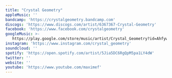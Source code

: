 ```yaml
---
title: "Crystal Geometry"
appleMusic: ''
bandcamp: 'https://crystalgeometry.bandcamp.com'
discogs: 'https://www.discogs.com/artist/6367367-Crystal-Geometry'
facebook: 'https://www.facebook.com/crystalgeometry'
googleMusic: >-
   https://play.google.com/store/music/artist/Crystal_Geometry?id=Ahfywj3iwvcc54q6tv5nmhvhnea
instagram: 'https://www.instagram.com/crystal_geometry'
soundcloud: ''
spotify: 'https://open.spotify.com/artist/5Jia5DC6RgQpM5pa1LY4dW'
twitter: ''
website: ''
youtube: 'https://www.youtube.com/maximef'
---
```

